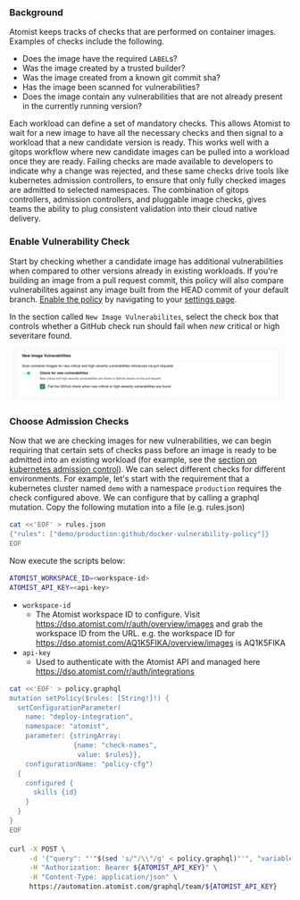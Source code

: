 ### Background

Atomist keeps tracks of checks that are performed on container images.  Examples of checks include the following.

* Does the image have the required `LABEL`s?
* Was the image created by a trusted builder?
* Was the image created from a known git commit sha?
* Has the image been scanned for vulnerabilities?
* Does the image contain any vulnerabilities that are not already present in the currently running version?

Each workload can define a set of mandatory checks.  This allows Atomist to wait for a new image to have all the necessary checks and then signal to a workload that a new candidate version is ready.  This works well with a gitops workflow where new candidate images can be pulled into a workload once they are ready.  Failing checks are made available to developers to indicate why a change was rejected, and these same checks drive tools like kubernetes admission controllers, to ensure that only fully checked images are admitted to selected namespaces.  The combination of gitops controllers, admission controllers, and pluggable image checks, gives teams the ability to plug consistent validation into their cloud native delivery.

### Enable Vulnerability Check

Start by checking whether a candidate image has additional vulnerabilities when compared to other versions already in existing workloads.  If you're building an image from a pull request commit, this policy will also compare vulnerabilites against any image built from the HEAD commit of your default branch.  [Enable the policy][settings] by navigating to your [settings page][settings].

In the section called `New Image Vulnerabilites`, select the check box that controls whether a GitHub check run should fail when _new_ critical or high severitare found.

![enable-check-run](../img/getting-started/enable-check-run.png)

[settings]: https://dso.atomist.com/r/auth/policies

### Choose Admission Checks

Now that we are checking images for new vulnerabilities, we can begin requiring that certain sets of checks pass before an image is ready to be admitted into an existing workload (for example, see the [section on kubernetes admission control](admission-control.md)).  We can select different checks for different environments.  For example, let's start with the requirement that a kubernetes cluster named `demo` with a namespace `production` requires the check configured above.  We can configure that by calling a graphql mutation.  Copy the following mutation into a file (e.g. rules.json)

```bash
cat <<'EOF' > rules.json
{"rules": ["demo/production:github/docker-vulnerability-policy"]}
EOF
```

Now execute the scripts below:

```bash
ATOMIST_WORKSPACE_ID=<workspace-id>
ATOMIST_API_KEY=<api-key>
```

* `workspace-id`
    * The Atomist workspace ID to configure. Visit https://dso.atomist.com/r/auth/overview/images and grab the workspace ID from the URL. e.g. the workspace ID for https://dso.atomist.com/AQ1K5FIKA/overview/images is AQ1K5FIKA
* `api-key`
    * Used to authenticate with the Atomist API and managed here https://dso.atomist.com/r/auth/integrations


```bash
cat <<'EOF' > policy.graphql
mutation setPolicy($rules: [String!]!) {
  setConfigurationParameter(
    name: "deploy-integration", 
    namespace: "atomist", 
    parameter: {stringArray: 
                {name: "check-names", 
                 value: $rules}}, 
    configurationName: "policy-cfg") 
  {
    configured {
      skills {id}
    }
  }
}
EOF

curl -X POST \
     -d '{"query": "'"$(sed 's/"/\\"/g' < policy.graphql)"'", "variables": '"$(< rules.json)"'}' \
     -H "Authorization: Bearer ${ATOMIST_API_KEY}" \
     -H "Content-Type: application/json" \
     https://automation.atomist.com/graphql/team/${ATOMIST_API_KEY}
```


